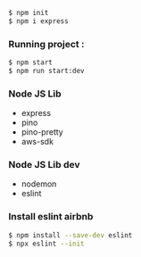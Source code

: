 

```sh
$ npm init
$ npm i express
```

### Running project :
``` bash
$ npm start
$ npm run start:dev
```

### Node JS Lib
* express
* pino
* pino-pretty
* aws-sdk

### Node JS Lib dev
* nodemon
* eslint

### Install eslint airbnb

```sh
$ npm install --save-dev eslint
$ npx eslint --init
```
